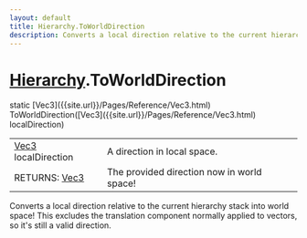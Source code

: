 ```yaml
---
layout: default
title: Hierarchy.ToWorldDirection
description: Converts a local direction relative to the current hierarchy stack into world space! This excludes the translation component normally applied to vectors, so it's still a valid direction.
---
```

# [Hierarchy]({{site.url}}/Pages/Reference/Hierarchy.html).ToWorldDirection

<div class='signature' markdown='1'>
static [Vec3]({{site.url}}/Pages/Reference/Vec3.html) ToWorldDirection([Vec3]({{site.url}}/Pages/Reference/Vec3.html) localDirection)
</div>

|  |  |
|--|--|
|[Vec3]({{site.url}}/Pages/Reference/Vec3.html) localDirection|A direction in local space.|
|RETURNS: [Vec3]({{site.url}}/Pages/Reference/Vec3.html)|The provided direction now in world space!|

Converts a local direction relative to the current
hierarchy stack into world space! This excludes the translation
component normally applied to vectors, so it's still a valid
direction.



